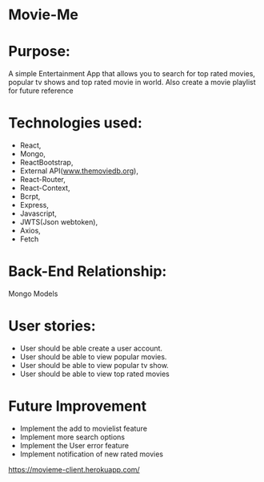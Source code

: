 # Movie-Me
#

# Purpose:
A simple Entertainment App that allows you to search for top rated movies, popular tv shows and top rated movie in world. Also create a movie playlist for future reference

# Technologies used:
* React, 
* Mongo,
* ReactBootstrap, 
* External API(www.themoviedb.org),
* React-Router,
* React-Context,
* Bcrpt,
* Express,
* Javascript,
* JWTS(Json webtoken),
* Axios,
* Fetch


# Back-End Relationship:
Mongo Models

# User stories:
* User should be able create a user account.
* User should be able to view popular movies.
* User should be able to view  popular tv show.
* User should be able to view  top rated movies


# Future Improvement
* Implement the add to movielist feature
* Implement more search options
* Implement the User error feature
* Implement notification of new rated movies

https://movieme-client.herokuapp.com/
